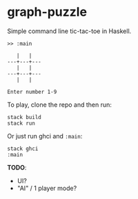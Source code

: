 # graph-puzzle

Simple command line tic-tac-toe in Haskell.

```text
>> :main

   |   |
---+---+---
   |   |
---+---+---
   |   |

Enter number 1-9

```

To play, clone the repo and then run:

```shell
stack build
stack run
```

Or just run ghci and `:main`:

```shell
stack ghci
:main
```

**TODO**:

* UI?
* "AI" / 1 player mode?
